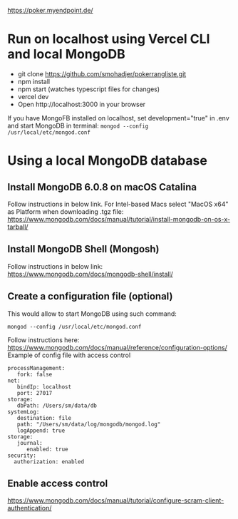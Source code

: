 https://poker.myendpoint.de/

# Run on localhost using Vercel CLI and local MongoDB
- git clone https://github.com/smohadjer/pokerrangliste.git
- npm install
- npm start (watches typescript files for changes)
- vercel dev
- Open http://localhost:3000 in your browser

If you have MongoFB installed on localhost, set development="true" in .env and start MongoDB in terminal: `mongod --config /usr/local/etc/mongod.conf`

# Using a local MongoDB database
## Install MongoDB 6.0.8 on macOS Catalina
Follow instructions in below link. For Intel-based Macs select "MacOS x64" as Platform when downloading .tgz file: https://www.mongodb.com/docs/manual/tutorial/install-mongodb-on-os-x-tarball/
## Install MongoDB Shell (Mongosh)
Follow instructions in below link:
https://www.mongodb.com/docs/mongodb-shell/install/
## Create a configuration file (optional)
This would allow to start MongoDB using such command:
````
mongod --config /usr/local/etc/mongod.conf
````
Follow instructions here:
https://www.mongodb.com/docs/manual/reference/configuration-options/
Example of config file with access control
````
processManagement:
   fork: false
net:
   bindIp: localhost
   port: 27017
storage:
   dbPath: /Users/sm/data/db
systemLog:
   destination: file
   path: "/Users/sm/data/log/mongodb/mongod.log"
   logAppend: true
storage:
   journal:
      enabled: true
security:
  authorization: enabled
````
## Enable access control
https://www.mongodb.com/docs/manual/tutorial/configure-scram-client-authentication/

